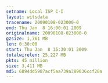 ```yaml
---
setname: Local ISP C-I
layout: witsdata
tracename: 20090108-023000-0
end: Thu Jan  8 16:00:01 2009
originalname: 20090108-023000-0
gzsize: 1,761 MB
len: 0:30:00
start: Thu Jan  8 15:30:01 2009
totalwirelen: 25,227 MB
pkts: 45 million
size: 3,411 MB
md5: 6894dd5987acf5aa739a389036ccf20a
---
```

